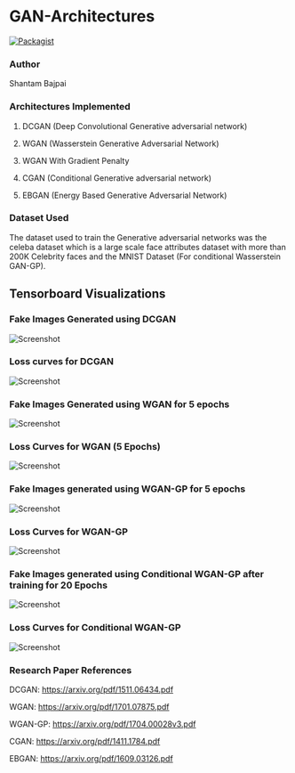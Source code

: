 # GAN-Architectures

[![Packagist](https://img.shields.io/packagist/l/doctrine/orm.svg)](LICENSE.md)

### Author
Shantam Bajpai 

### Architectures Implemented
1. DCGAN (Deep Convolutional Generative adversarial network)

2. WGAN (Wasserstein Generative Adversarial Network)

3. WGAN With Gradient Penalty

4. CGAN (Conditional Generative adversarial network)

5. EBGAN (Energy Based Generative Adversarial Network)

### Dataset Used
The dataset used to train the Generative adversarial networks was the celeba dataset which is a large scale face attributes dataset with more than 200K Celebrity faces and the MNIST Dataset (For conditional Wasserstein GAN-GP). 

## Tensorboard Visualizations

### Fake Images Generated using DCGAN 
![Screenshot](DCGAN/Fake_images.png) 

### Loss curves for DCGAN
![Screenshot](DCGAN/loss_curves.PNG)

### Fake Images Generated using WGAN for 5 epochs 
![Screenshot](Wasserstein_GAN/fake_images_WGAN.PNG)

### Loss Curves for WGAN (5 Epochs)
![Screenshot](Wasserstein_GAN/loss_curves_WGAN.PNG)

### Fake Images generated using WGAN-GP for 5 epochs 
![Screenshot](Wasserstein_GAN_GP/fake_images.PNG)

### Loss Curves for WGAN-GP
![Screenshot](Wasserstein_GAN_GP/loss_Curves.PNG)

### Fake Images generated using Conditional WGAN-GP after training for 20 Epochs
![Screenshot](Conditional_GAN/loss_curves.PNG)

### Loss Curves for Conditional WGAN-GP 
![Screenshot](Conditional_GAN/fake_images.PNG)
### Research Paper References
DCGAN: https://arxiv.org/pdf/1511.06434.pdf

WGAN: https://arxiv.org/pdf/1701.07875.pdf

WGAN-GP: https://arxiv.org/pdf/1704.00028v3.pdf

CGAN: https://arxiv.org/pdf/1411.1784.pdf

EBGAN: https://arxiv.org/pdf/1609.03126.pdf

